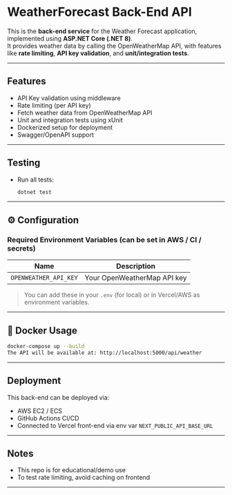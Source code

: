 # WeatherForecast Back-End API

This is the **back-end service** for the Weather Forecast application, implemented using **ASP.NET Core (.NET 8)**.  
It provides weather data by calling the OpenWeatherMap API, with features like **rate limiting**, **API key validation**, and **unit/integration tests**.

---

## Features

- API Key validation using middleware
- Rate limiting (per API key)
- Fetch weather data from OpenWeatherMap API
- Unit and integration tests using xUnit
- Dockerized setup for deployment
- Swagger/OpenAPI support

---

## Testing

- Run all tests:
  ```bash
  dotnet test
  ```

---

## ⚙️ Configuration

### Required Environment Variables (can be set in AWS / CI / secrets)

| Name                  | Description                          |
|-----------------------|--------------------------------------|
| `OPENWEATHER_API_KEY` | Your OpenWeatherMap API key          |

> You can add these in your `.env` (for local) or in Vercel/AWS as environment variables.

---

## 🐳 Docker Usage

```bash
docker-compose up --build
The API will be available at: http://localhost:5000/api/weather
```

---

## Deployment

This back-end can be deployed via:
- AWS EC2 / ECS
- GitHub Actions CI/CD
- Connected to Vercel front-end via env var `NEXT_PUBLIC_API_BASE_URL`

---

## Notes

- This repo is for educational/demo use
- To test rate limiting, avoid caching on frontend

---
